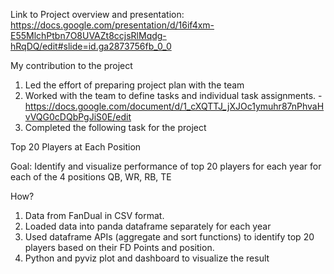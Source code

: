 
Link to Project overview and presentation: https://docs.google.com/presentation/d/16if4xm-E55MlchPtbn7O8UVAZt8ccjsRlMqdg-hRqDQ/edit#slide=id.ga2873756fb_0_0

My contribution to the project

1. Led the effort of preparing project plan with the team
2. Worked with the team to define tasks and individual task assignments. - https://docs.google.com/document/d/1_cXQTTJ_jXJOc1ymuhr87nPhvaHvVQG0cDQbPgJiS0E/edit
3. Completed the following task for the project

Top 20 Players at Each Position

Goal: Identify and visualize performance of top 20 players for each year for each of the 4 positions QB, WR, RB, TE

How?

1. Data from FanDual in CSV format.
2. Loaded data into panda dataframe separately for each year
3. Used dataframe APIs (aggregate and sort functions) to identify top 20 players based on their FD Points and position.
4. Python and pyviz plot and dashboard to visualize the result  
